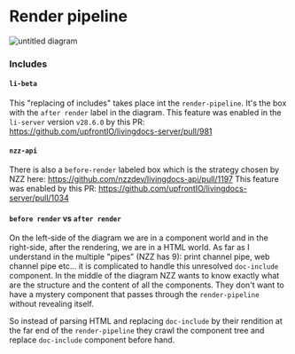 # Render pipeline
![untitled diagram](https://cloud.githubusercontent.com/assets/1951875/16261316/5c6f2e98-386b-11e6-98ba-eb336e3c5984.png)

### Includes

#### `li-beta`
This "replacing of includes" takes place int the `render-pipeline`. It's the box with the `after render` label in the diagram.
This feature was enabled in the `li-server` version `v28.6.0` by this PR: https://github.com/upfrontIO/livingdocs-server/pull/981

#### `nzz-api`
There is also a `before-render` labeled box which is the strategy chosen by NZZ here:
https://github.com/nzzdev/livingdocs-api/pull/1197
This feature was enabled by this PR: https://github.com/upfrontIO/livingdocs-server/pull/1034

####  `before render` vs `after render`
On the left-side of the diagram we are in a component world and in the right-side, after the rendering, we are in a HTML world.
As far as I understand in the multiple "pipes" (NZZ has 9): print channel pipe, web channel pipe etc... it is complicated to handle this unresolved `doc-include` component.
In the middle of the diagram NZZ wants to know exactly what are the structure and the content of all the components. They don't want to have a mystery component that passes through the `render-pipeline` without revealing itself.

So instead of parsing HTML and replacing `doc-include` by their rendition at the far end of the `render-pipeline` they crawl the component tree and replace `doc-include` component before hand.
